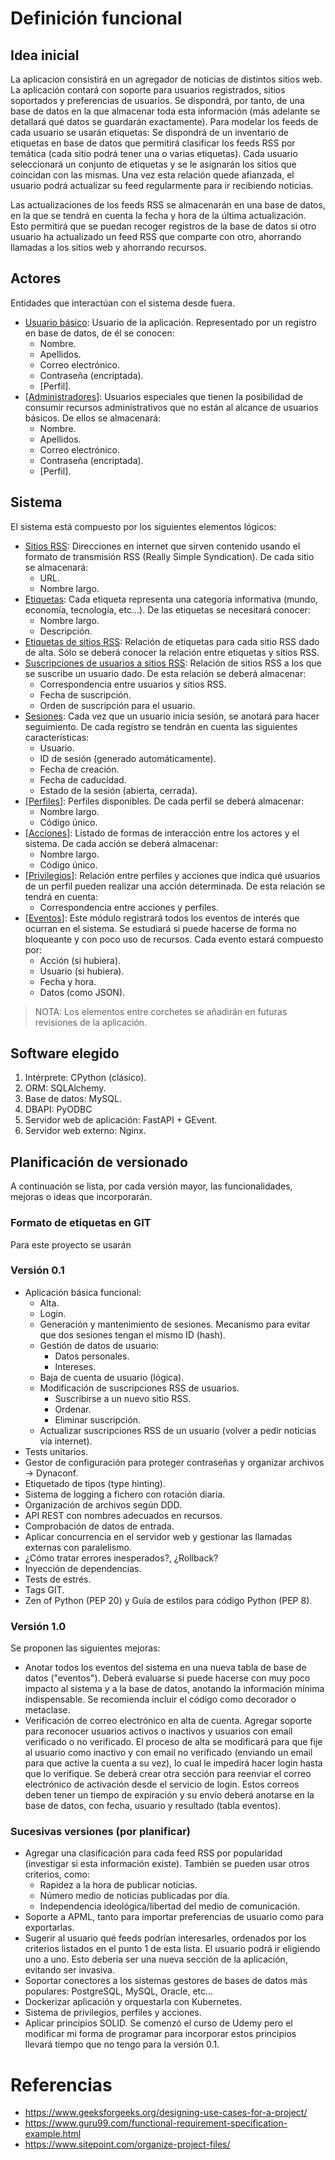# Definición funcional

## Idea inicial

La aplicacion consistirá en un agregador de noticias de distintos sitios web. La aplicación contará con soporte para usuarios registrados, sitios soportados y preferencias de usuarios. Se dispondrá, por tanto, de una base de datos en la que almacenar toda esta información (más adelante se detallará qué datos se guardarán exactamente). Para modelar los feeds de cada usuario se usarán etiquetas: Se dispondrá de un inventario de etiquetas en base de datos que permitirá clasificar los feeds RSS por temática (cada sitio podrá tener una o varias etiquetas). Cada usuario seleccionará un conjunto de etiquetas y se le asignarán los sitios que coincidan con las mismas. Una vez esta relación quede afianzada, el usuario podrá actualizar su feed regularmente para ir recibiendo noticias.

Las actualizaciones de los feeds RSS se almacenarán en una base de datos, en la que se tendrá en cuenta la fecha y hora de la última actualización. Esto permitirá que se puedan recoger registros de la base de datos si otro usuario ha actualizado un feed RSS que comparte con otro, ahorrando llamadas a los sitios web y ahorrando recursos.

## Actores

Entidades que interactúan con el sistema desde fuera.

* <span style="text-decoration: underline">Usuario básico</span>: Usuario de la aplicación. Representado por un registro en base de datos, de él se conocen:
    * Nombre.
    * Apellidos.
    * Correo electrónico.
    * Contraseña (encriptada).
    * [Perfil].
* [<span style="text-decoration: underline">Administradores</span>]: Usuarios especiales que tienen la posibilidad de consumir recursos administrativos que no están al alcance de usuarios básicos. De ellos se almacenará:
    * Nombre.
    * Apellidos.
    * Correo electrónico.
    * Contraseña (encriptada).
    * [Perfil].

## Sistema

El sistema está compuesto por los siguientes elementos lógicos:

* <span style="text-decoration: underline">Sitios RSS</span>: Direcciones en internet que sirven contenido usando el formato de transmisión RSS (Really Simple Syndication). De cada sitio se almacenará:
    * URL.
    * Nombre largo.
* <span style="text-decoration: underline">Etiquetas</span>: Cada etiqueta representa una categoría informativa (mundo, economía, tecnología, etc...). De las etiquetas se necesitará conocer:
    * Nombre largo.
    * Descripción.
* <span style="text-decoration: underline">Etiquetas de sitios RSS</span>: Relación de etiquetas para cada sitio RSS dado de alta. Sólo se deberá conocer la relación entre etiquetas y sitios RSS.
* <span style="text-decoration: underline">Suscripciones de usuarios a sitios RSS</span>: Relación de sitios RSS a los que se suscribe un usuario dado. De esta relación se deberá almacenar:
    * Correspondencia entre usuarios y sitios RSS.
    * Fecha de suscripción.
    * Orden de suscripción para el usuario.
* <span style="text-decoration: underline">Sesiones</span>: Cada vez que un usuario inicia sesión, se anotará para hacer seguimiento. De cada registro se tendrán en cuenta las siguientes características:
    * Usuario.
    * ID de sesión (generado automáticamente).
    * Fecha de creación.
    * Fecha de caducidad.
    * Estado de la sesión (abierta, cerrada).
* [<span style="text-decoration: underline">Perfiles</span>]: Perfiles disponibles. De cada perfil se deberá almacenar:
    * Nombre largo.
    * Código único.
* [<span style="text-decoration: underline">Acciones</span>]: Listado de formas de interacción entre los actores y el sistema. De cada acción se deberá almacenar:
    * Nombre largo.
    * Código único.
* [<span style="text-decoration: underline">Privilegios</span>]: Relación entre perfiles y acciones que indica qué usuarios de un perfil pueden realizar una acción determinada. De esta relación se tendrá en cuenta:
    * Correspondencia entre acciones y perfiles.
* [<span style="text-decoration: underline">Eventos</span>]: Este módulo registrará todos los eventos de interés que ocurran en el sistema. Se estudiará si puede hacerse de forma no bloqueante y con poco uso de recursos. Cada evento estará compuesto por:
    * Acción (si hubiera).
    * Usuario (si hubiera).
    * Fecha y hora.
    * Datos (como JSON).

> NOTA: Los elementos entre corchetes se añadirán en futuras revisiones de la aplicación.

## Software elegido

1. Intérprete: CPython (clásico).
2. ORM: SQLAlchemy.
3. Base de datos: MySQL.
4. DBAPI: PyODBC
5. Servidor web de aplicación: FastAPI + GEvent.
6. Servidor web externo: Nginx.


## Planificación de versionado

A continuación se lista, por cada versión mayor, las funcionalidades, mejoras o ideas que incorporarán.

### Formato de etiquetas en GIT

Para este proyecto se usarán 

### Versión 0.1

* Aplicación básica funcional:
    * Alta.
    * Login. 
    * Generación y mantenimiento de sesiones. Mecanismo para evitar que dos sesiones tengan el mismo ID (hash).
    * Gestión de datos de usuario: 
        * Datos personales. 
        * Intereses.
    * Baja de cuenta de usuario (lógica).
    * Modificación de suscripciones RSS de usuarios.
        * Suscribirse a un nuevo sitio RSS.
        * Ordenar.
        * Eliminar suscripción.
    * Actualizar suscripciones RSS de un usuario (volver a pedir noticias vía internet).
* Tests unitarios.
* Gestor de configuración para proteger contraseñas y organizar archivos -> Dynaconf.
* Etiquetado de tipos (type hinting).
* Sistema de logging a fichero con rotación diaria.
* Organización de archivos según DDD.
* API REST con nombres adecuados en recursos.
* Comprobación de datos de entrada.
* Aplicar concurrencia en el servidor web y gestionar las llamadas externas con paralelismo.
* ¿Cómo tratar errores inesperados?, ¿Rollback?
* Inyección de dependencias.
* Tests de estrés.
* Tags GIT.
* Zen of Python (PEP 20) y Guía de estilos para código Python (PEP 8).

### Versión 1.0

Se proponen las siguientes mejoras:

* Anotar todos los eventos del sistema en una nueva tabla de base de datos ("eventos"). Deberá evaluarse si puede hacerse con muy poco impacto al sistema y a la base de datos, anotando la información mínima indispensable. Se recomienda incluir el código como decorador o metaclase. 
* Verificación de correo electrónico en alta de cuenta. Agregar soporte para reconocer usuarios activos o inactivos y usuarios con email verificado o no verificado. El proceso de alta se modificará para que fije al usuario como inactivo y con email no verificado (enviando un email para que active la cuenta a su vez), lo cual le impedirá hacer login hasta que lo verifique. Se deberá crear otra sección para reenviar el correo electrónico de activación desde el servicio de login. Estos correos deben tener un tiempo de expiración y su envío deberá anotarse en la base de datos, con fecha, usuario y resultado (tabla eventos).

### Sucesivas versiones (por planificar)

* Agregar una clasificación para cada feed RSS por popularidad (investigar si esta información existe). También se pueden usar otros criterios, como: 
    * Rapidez a la hora de publicar noticias.
    * Número medio de noticias publicadas por día.
    * Independencia ideológica/libertad del medio de comunicación.
* Soporte a APML, tanto para importar preferencias de usuario como para exportarlas.
* Sugerir al usuario qué feeds podrían interesarles, ordenados por los criterios listados en el punto 1 de esta lista. El usuario podrá ir eligiendo uno a uno. Esto debería ser una nueva sección de la aplicación, evitando ser invasiva.
* Soportar conectores a los sistemas gestores de bases de datos más populares: PostgreSQL, MySQL, Oracle, etc...
* Dockerizar aplicación y orquestarla con Kubernetes.
* Sistema de privilegios, perfiles y acciones.
* Aplicar principios SOLID. Se comenzó el curso de Udemy pero el modificar mi forma de programar para incorporar estos principios llevará tiempo que no tengo para la versión 0.1.

# Referencias

* https://www.geeksforgeeks.org/designing-use-cases-for-a-project/
* https://www.guru99.com/functional-requirement-specification-example.html
* https://www.sitepoint.com/organize-project-files/
